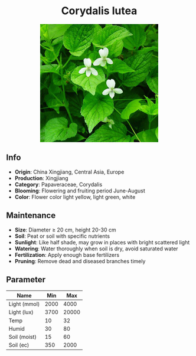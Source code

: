 <h1 align='center'>Corydalis lutea</h1>
<p align="center">
    <img 
        align='center'
        width='320'
        src="../images/corydalis lutea.png" 
        alt='Corydalis lutea' />
</p>

## Info

 - **Origin**: China Xingjiang, Central Asia, Europe
 - **Production**: Xingjiang
 - **Category**: Papaveraceae, Corydalis
 - **Blooming**: Flowering and fruiting period June-August
 - **Color**: Flower color light yellow, light green, white

## Maintenance

 - **Size**: Diameter ≥ 20 cm, height 20-30 cm
 - **Soil**: Peat or soil with specific nutrients
 - **Sunlight**: Like half shade, may grow in places with bright scattered light
 - **Watering**: Water thoroughly when soil is dry, avoid saturated water
 - **Fertilization**: Apply enough base fertilizers
 - **Pruning**: Remove dead and diseased branches timely

## Parameter

| Name         | Min  | Max   |
|--------------|------|-------|
| Light (mmol) | 2000 | 4000  |
| Light (lux)  | 3700 | 20000 |
| Temp         | 10    | 32    |
| Humid        | 30   | 80    |
| Soil (moist) | 15   | 60    |
| Soil (ec)    | 350  | 2000  |